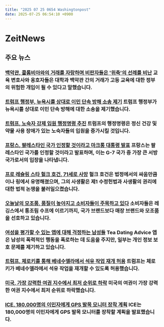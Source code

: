 ```yaml
---
title: "2025 07 25 0654 Washingtonpost"
date: 2025-07-25 06:54:10 +0900
---
```


# ZeitNews
## 주요 뉴스
### [백악관, 콜롬비아와의 거래를 자랑하며 비판자들은 '위축'의 선례를 비난](https://www.washingtonpost.com/education/2025/07/24/columbia-white-house-deal-implications-impacts/) 교육 변호사와 옹호자들은 대학과 백악관 간의 거래가 고등 교육에 대한 정부의 위험한 개입이 될 수 있다고 말했습니다.
### [트럼프 행정부, 뉴욕시를 상대로 이민 단속 방해 소송 제기](https://www.washingtonpost.com/politics/2025/07/24/trump-presidency-news/) 트럼프 행정부가 뉴욕시를 상대로 이민 단속 방해에 대한 소송을 제기했습니다.
### [트럼프, 노숙자 강제 입원 행정명령 추진](https://www.washingtonpost.com/health/2025/07/24/trump-homeless-forced-hospitalization-executive-order/) 트럼프의 행정명령은 정신 건강 및 약물 사용 장애가 있는 노숙자들의 입원을 증가시킬 것입니다.
### [프랑스, 팔레스타인 국가 인정할 것이라고 마크롱 대통령 발표](https://www.washingtonpost.com/world/2025/07/24/macron-france-recognize-palestinian-state/) 프랑스는 팔레스타인 국가를 인정할 것이라고 발표하며, 이는 G-7 국가 중 가장 큰 서방 국가로서의 입장을 나타냅니다.
### [프로 레슬링 스타 헐크 호건, 71세로 사망](https://www.washingtonpost.com/obituaries/2025/07/24/hulk-hogan-wrestler-dead/) 헐크 호건은 법정에서의 싸움만큼이나 링에서 유명해졌으며, 그의 사생활은 제1 수정헌법과 사생활의 권리에 대한 법적 논쟁을 불러일으켰습니다.
### [오늘날의 모조품, 품질이 높아지고 소비자들이 주목하고 있다](https://www.washingtonpost.com/business/2025/07/24/dupes-store-brands-savings/) 소비자들은 레깅스에서 통조림 수프에 이르기까지, 국가 브랜드보다 매장 브랜드와 모조품을 선호하고 있습니다.
### [여성을 평가할 수 있는 앱에 대해 걱정하는 남성들](https://www.washingtonpost.com/technology/2025/07/24/tea-dating-app-women-review-men/) Tea Dating Advice 앱은 남성의 폭력적인 행동을 폭로하는 데 도움을 주지만, 일부는 개인 정보 보호 문제를 제기하고 있습니다.
### [트럼프, 체로키를 통해 베네수엘라에서 석유 작업 재개 허용](https://www.washingtonpost.com/national-security/2025/07/24/trump-chevron-venezuela-oil/) 트럼프는 체로키가 베네수엘라에서 석유 작업을 재개할 수 있도록 허용했습니다.
### [미국, 가장 강력한 여권 지수에서 최저 순위로 하락](https://www.washingtonpost.com/travel/2025/07/24/us-passport-henley-ranking/) 미국의 여권이 가장 강력한 여권 지수에서 최저 순위로 하락했습니다.
### [ICE, 180,000명의 이민자에게 GPS 발목 모니터 장착 계획](https://www.washingtonpost.com/immigration/2025/07/24/ice-check-in-ankle-monitor-immigrants/) ICE는 180,000명의 이민자에게 GPS 발목 모니터를 장착할 계획을 발표했습니다.